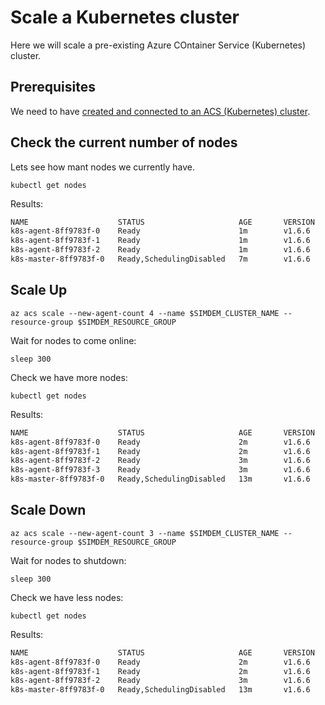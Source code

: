 # Scale a Kubernetes cluster

Here we will scale a pre-existing Azure COntainer Service (Kubernetes)
cluster.

## Prerequisites

We need to have [created and connected to an ACS (Kubernetes) cluster](../proxy/README.md).

## Check the current number of nodes

Lets see how mant nodes we currently have.

```
kubectl get nodes
```

Results:

```expected_similarity=0.4
NAME                    STATUS                     AGE       VERSION
k8s-agent-8ff9783f-0    Ready                      1m        v1.6.6
k8s-agent-8ff9783f-1    Ready                      1m        v1.6.6
k8s-agent-8ff9783f-2    Ready                      1m        v1.6.6
k8s-master-8ff9783f-0   Ready,SchedulingDisabled   7m        v1.6.6
```

## Scale Up

```
az acs scale --new-agent-count 4 --name $SIMDEM_CLUSTER_NAME --resource-group $SIMDEM_RESOURCE_GROUP
```

Wait for nodes to come online:

```
sleep 300
```

Check we have more nodes:

```
kubectl get nodes
```

Results:

```expected_similarity=0.4
NAME                    STATUS                     AGE       VERSION
k8s-agent-8ff9783f-0    Ready                      2m        v1.6.6
k8s-agent-8ff9783f-1    Ready                      2m        v1.6.6
k8s-agent-8ff9783f-2    Ready                      3m        v1.6.6
k8s-agent-8ff9783f-3    Ready                      3m        v1.6.6
k8s-master-8ff9783f-0   Ready,SchedulingDisabled   13m       v1.6.6
```


## Scale Down

```
az acs scale --new-agent-count 3 --name $SIMDEM_CLUSTER_NAME --resource-group $SIMDEM_RESOURCE_GROUP
```

Wait for nodes to shutdown:

```
sleep 300
```

Check we have less nodes:

```
kubectl get nodes
```

Results:

```expected_similarity=0.4
NAME                    STATUS                     AGE       VERSION
k8s-agent-8ff9783f-0    Ready                      2m        v1.6.6
k8s-agent-8ff9783f-1    Ready                      2m        v1.6.6
k8s-agent-8ff9783f-2    Ready                      3m        v1.6.6
k8s-master-8ff9783f-0   Ready,SchedulingDisabled   13m       v1.6.6
```

